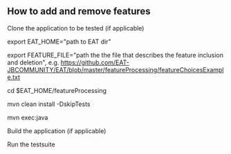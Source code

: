 ## How to add and remove features

Clone the application to be tested (if applicable)

export EAT_HOME="path to EAT dir"

export FEATURE_FILE="path the the file that describes the feature inclusion and deletion", e.g. https://github.com/EAT-JBCOMMUNITY/EAT/blob/master/featureProcessing/featureChoicesExample.txt

cd $EAT_HOME/featureProcessing

mvn clean install -DskipTests

mvn exec:java

Build the application (if applicable)

Run the testsuite
